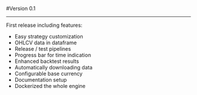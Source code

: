 #Version 0.1
***
First release including features:

- Easy strategy customization
- OHLCV data in dataframe
- Release / test pipelines
- Progress bar for time indication
- Enhanced backtest results
- Automatically downloading data
- Configurable base currency
- Documentation setup
- Dockerized the whole engine